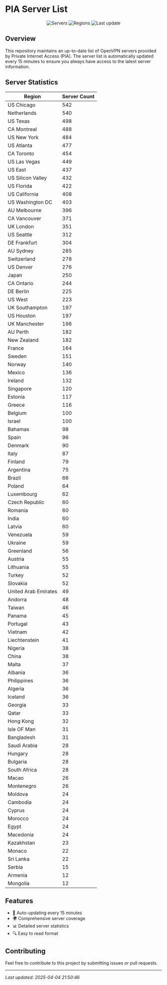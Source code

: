 # PIA Server List

<div align="center">

![Servers](https://img.shields.io/badge/servers-14,269-blue)
![Regions](https://img.shields.io/badge/regions-97-blue)
![Last update](https://img.shields.io/badge/Last_Updated-April_4_2025_16:50_EST-blue)

</div>

## Overview
This repository maintains an up-to-date list of OpenVPN servers provided by Private Internet Access (PIA). The server list is automatically updated every 15 minutes to ensure you always have access to the latest server information.

## Server Statistics
| Region | Server Count |
|--------|--------------|
| US Chicago                     | 542          |
| Netherlands                    | 540          |
| US Texas                       | 498          |
| CA Montreal                    | 488          |
| US New York                    | 484          |
| US Atlanta                     | 477          |
| CA Toronto                     | 454          |
| US Las Vegas                   | 449          |
| US East                        | 437          |
| US Silicon Valley              | 432          |
| US Florida                     | 422          |
| US California                  | 408          |
| US Washington DC               | 403          |
| AU Melbourne                   | 396          |
| CA Vancouver                   | 371          |
| UK London                      | 351          |
| US Seattle                     | 312          |
| DE Frankfurt                   | 304          |
| AU Sydney                      | 285          |
| Switzerland                    | 278          |
| US Denver                      | 276          |
| Japan                          | 250          |
| CA Ontario                     | 244          |
| DE Berlin                      | 225          |
| US West                        | 223          |
| UK Southampton                 | 197          |
| US Houston                     | 197          |
| UK Manchester                  | 196          |
| AU Perth                       | 182          |
| New Zealand                    | 182          |
| France                         | 164          |
| Sweden                         | 151          |
| Norway                         | 140          |
| Mexico                         | 136          |
| Ireland                        | 132          |
| Singapore                      | 120          |
| Estonia                        | 117          |
| Greece                         | 116          |
| Belgium                        | 100          |
| Israel                         | 100          |
| Bahamas                        | 98           |
| Spain                          | 96           |
| Denmark                        | 90           |
| Italy                          | 87           |
| Finland                        | 79           |
| Argentina                      | 75           |
| Brazil                         | 66           |
| Poland                         | 64           |
| Luxembourg                     | 62           |
| Czech Republic                 | 60           |
| Romania                        | 60           |
| India                          | 60           |
| Latvia                         | 60           |
| Venezuela                      | 59           |
| Ukraine                        | 59           |
| Greenland                      | 56           |
| Austria                        | 55           |
| Lithuania                      | 55           |
| Turkey                         | 52           |
| Slovakia                       | 52           |
| United Arab Emirates           | 49           |
| Andorra                        | 48           |
| Taiwan                         | 46           |
| Panama                         | 45           |
| Portugal                       | 43           |
| Vietnam                        | 42           |
| Liechtenstein                  | 41           |
| Nigeria                        | 38           |
| China                          | 38           |
| Malta                          | 37           |
| Albania                        | 36           |
| Philippines                    | 36           |
| Algeria                        | 36           |
| Iceland                        | 36           |
| Georgia                        | 33           |
| Qatar                          | 33           |
| Hong Kong                      | 32           |
| Isle OF Man                    | 31           |
| Bangladesh                     | 31           |
| Saudi Arabia                   | 28           |
| Hungary                        | 28           |
| Bulgaria                       | 28           |
| South Africa                   | 28           |
| Macao                          | 26           |
| Montenegro                     | 26           |
| Moldova                        | 24           |
| Cambodia                       | 24           |
| Cyprus                         | 24           |
| Morocco                        | 24           |
| Egypt                          | 24           |
| Macedonia                      | 24           |
| Kazakhstan                     | 23           |
| Monaco                         | 22           |
| Sri Lanka                      | 22           |
| Serbia                         | 15           |
| Armenia                        | 12           |
| Mongolia                       | 12           |

## Features
- 🔄 Auto-updating every 15 minutes
- 🌍 Comprehensive server coverage
- 📊 Detailed server statistics
- 🔍 Easy to read format

## Contributing
Feel free to contribute to this project by submitting issues or pull requests.

---
*Last updated: 2025-04-04 21:50:46*